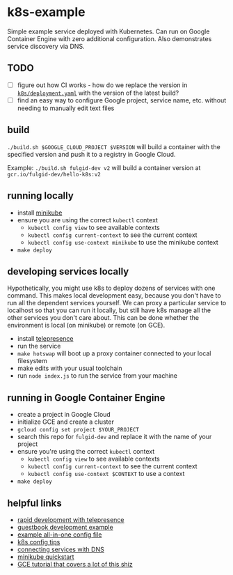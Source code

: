 # k8s-example

Simple example service deployed with Kubernetes. Can run on Google Container
Engine with zero additional configuration. Also demonstrates service discovery
via DNS.

## TODO

- [ ] figure out how CI works - how do we replace the version in
	[`k8s/deployment.yaml`](./k8s/deployment.yaml) with the version of the latest
	build?
- [ ] find an easy way to configure Google project, service name, etc. without
	needing to manually edit text files

## build

`./build.sh $GOOGLE_CLOUD_PROJECT $VERSION` will build a container with the
specified version and push it to a registry in Google Cloud.

Example: `./build.sh fulgid-dev v2` will build a container version at
`gcr.io/fulgid-dev/hello-k8s:v2`

## running locally

- install [minikube](https://github.com/kubernetes/minikube)
- ensure you are using the correct `kubectl` context
	- `kubectl config view` to see available contexts
	- `kubectl config current-context` to see the current context
	- `kubectl config use-context minikube` to use the minikube context
- `make deploy`

## developing services locally

Hypothetically, you might use k8s to deploy dozens of services with one command.
This makes local development easy, because you don't have to run all the
dependent services yourself. We can proxy a particular service to localhost so
that you can run it locally, but still have k8s manage all the other services
you don't care about. This can be done whether the environment is local (on
minikube) or remote (on GCE).

- install [telepresence](https://telepresence.io)
- run the service
- `make hotswap` will boot up a proxy container connected to your local
	filesystem
- make edits with your usual toolchain
- run `node index.js` to run the service from your machine

## running in Google Container Engine

- create a project in Google Cloud
- initialize GCE and create a cluster
- `gcloud config set project $YOUR_PROJECT`
- search this repo for `fulgid-dev` and replace it with the name of your project
- ensure you're using the correct `kubectl` context
	- `kubectl config view` to see available contexts
	- `kubectl config current-context` to see the current context
	- `kubectl config use-context $CONTEXT` to use a context
- `make deploy`

## helpful links

- [rapid development with telepresence](http://www.telepresence.io/tutorials/kubernetes-rapid.html)
- [guestbook development example](https://cloud.google.com/community/tutorials/developing-services-with-k8s#the-guestbook-application)
- [example all-in-one config file](https://github.com/kubernetes/kubernetes/blob/master/examples/guestbook/all-in-one/guestbook-all-in-one.yaml)
- [k8s config tips](https://kubernetes.io/docs/concepts/configuration/overview/)
- [connecting services with DNS](https://kubernetes.io/docs/concepts/services-networking/connect-applications-service/)
- [minikube quickstart](https://kubernetes.io/docs/getting-started-guides/minikube/#quickstart)
- [GCE tutorial that covers a lot of this shiz](https://cloud.google.com/container-engine/docs/tutorials/hello-node)

